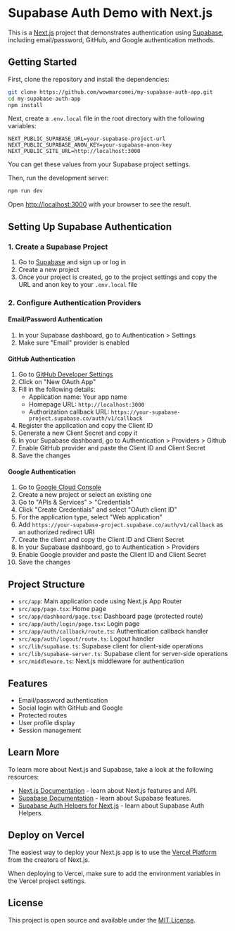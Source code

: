 # Supabase Auth Demo with Next.js

This is a [Next.js](https://nextjs.org/) project that demonstrates authentication using [Supabase](https://supabase.com/), including email/password, GitHub, and Google authentication methods.

## Getting Started

First, clone the repository and install the dependencies:

```bash
git clone https://github.com/wowmarcomei/my-supabase-auth-app.git
cd my-supabase-auth-app
npm install
```

Next, create a `.env.local` file in the root directory with the following variables:

```
NEXT_PUBLIC_SUPABASE_URL=your-supabase-project-url
NEXT_PUBLIC_SUPABASE_ANON_KEY=your-supabase-anon-key
NEXT_PUBLIC_SITE_URL=http://localhost:3000
```

You can get these values from your Supabase project settings.

Then, run the development server:

```bash
npm run dev
```

Open [http://localhost:3000](http://localhost:3000) with your browser to see the result.

## Setting Up Supabase Authentication

### 1. Create a Supabase Project

1. Go to [Supabase](https://supabase.com/) and sign up or log in
2. Create a new project
3. Once your project is created, go to the project settings and copy the URL and anon key to your `.env.local` file

### 2. Configure Authentication Providers

#### Email/Password Authentication

1. In your Supabase dashboard, go to Authentication > Settings
2. Make sure "Email" provider is enabled

#### GitHub Authentication

1. Go to [GitHub Developer Settings](https://github.com/settings/developers)
2. Click on "New OAuth App"
3. Fill in the following details:
   - Application name: Your app name
   - Homepage URL: `http://localhost:3000`
   - Authorization callback URL: `https://your-supabase-project.supabase.co/auth/v1/callback`
4. Register the application and copy the Client ID
5. Generate a new Client Secret and copy it
6. In your Supabase dashboard, go to Authentication > Providers > Github
7. Enable GitHub provider and paste the Client ID and Client Secret
8. Save the changes

#### Google Authentication

1. Go to [Google Cloud Console](https://console.cloud.google.com/)
2. Create a new project or select an existing one
3. Go to "APIs & Services" > "Credentials"
4. Click "Create Credentials" and select "OAuth client ID"
5. For the application type, select "Web application"
7. Add `https://your-supabase-project.supabase.co/auth/v1/callback` as an authorized redirect URI
8. Create the client and copy the Client ID and Client Secret
9. In your Supabase dashboard, go to Authentication > Providers
10. Enable Google provider and paste the Client ID and Client Secret
11. Save the changes

## Project Structure

- `src/app`: Main application code using Next.js App Router
- `src/app/page.tsx`: Home page
- `src/app/dashboard/page.tsx`: Dashboard page (protected route)
- `src/app/auth/login/page.tsx`: Login page
- `src/app/auth/callback/route.ts`: Authentication callback handler
- `src/app/auth/logout/route.ts`: Logout handler
- `src/lib/supabase.ts`: Supabase client for client-side operations
- `src/lib/supabase-server.ts`: Supabase client for server-side operations
- `src/middleware.ts`: Next.js middleware for authentication

## Features

- Email/password authentication
- Social login with GitHub and Google
- Protected routes
- User profile display
- Session management

## Learn More

To learn more about Next.js and Supabase, take a look at the following resources:

- [Next.js Documentation](https://nextjs.org/docs) - learn about Next.js features and API.
- [Supabase Documentation](https://supabase.com/docs) - learn about Supabase features.
- [Supabase Auth Helpers for Next.js](https://supabase.com/docs/guides/auth/auth-helpers/nextjs) - learn about Supabase Auth Helpers.

## Deploy on Vercel

The easiest way to deploy your Next.js app is to use the [Vercel Platform](https://vercel.com/new?utm_medium=default-template&filter=next.js&utm_source=create-next-app&utm_campaign=create-next-app-readme) from the creators of Next.js.

When deploying to Vercel, make sure to add the environment variables in the Vercel project settings.

## License

This project is open source and available under the [MIT License](LICENSE).
